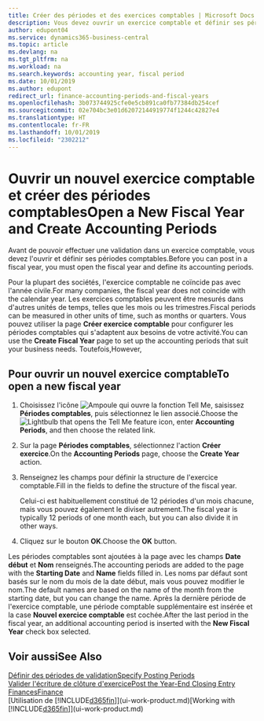 ```yaml
---
title: Créer des périodes et des exercices comptables | Microsoft Docs
description: Vous devez ouvrir un exercice comptable et définir ses périodes comptables avant de pouvoir y effectuer une validation.
author: edupont04
ms.service: dynamics365-business-central
ms.topic: article
ms.devlang: na
ms.tgt_pltfrm: na
ms.workload: na
ms.search.keywords: accounting year, fiscal period
ms.date: 10/01/2019
ms.author: edupont
redirect_url: finance-accounting-periods-and-fiscal-years
ms.openlocfilehash: 3b073744925cfe0e5cb891ca0fb77384db254cef
ms.sourcegitcommit: 02e704bc3e01d62072144919774f1244c42827e4
ms.translationtype: HT
ms.contentlocale: fr-FR
ms.lasthandoff: 10/01/2019
ms.locfileid: "2302212"
---
```

# <a name="open-a-new-fiscal-year-and-create-accounting-periods"></a><span data-ttu-id="3c095-103">Ouvrir un nouvel exercice comptable et créer des périodes comptables</span><span class="sxs-lookup"><span data-stu-id="3c095-103">Open a New Fiscal Year and Create Accounting Periods</span></span>
<span data-ttu-id="3c095-104">Avant de pouvoir effectuer une validation dans un exercice comptable, vous devez l'ouvrir et définir ses périodes comptables.</span><span class="sxs-lookup"><span data-stu-id="3c095-104">Before you can post in a fiscal year, you must open the fiscal year and define its accounting periods.</span></span>  

<span data-ttu-id="3c095-105">Pour la plupart des sociétés, l'exercice comptable ne coïncide pas avec l'année civile.</span><span class="sxs-lookup"><span data-stu-id="3c095-105">For many companies, the fiscal year does not coincide with the calendar year.</span></span> <span data-ttu-id="3c095-106">Les exercices comptables peuvent être mesurés dans d'autres unités de temps, telles que les mois ou les trimestres.</span><span class="sxs-lookup"><span data-stu-id="3c095-106">Fiscal periods can be measured in other units of time, such as months or quarters.</span></span> <span data-ttu-id="3c095-107">Vous pouvez utiliser la page **Créer exercice comptable** pour configurer les périodes comptables qui s'adaptent aux besoins de votre activité.</span><span class="sxs-lookup"><span data-stu-id="3c095-107">You can use the **Create Fiscal Year** page to set up the accounting periods that suit your business needs.</span></span> <span data-ttu-id="3c095-108">Toutefois,</span><span class="sxs-lookup"><span data-stu-id="3c095-108">However,</span></span>   

## <a name="to-open-a-new-fiscal-year"></a><span data-ttu-id="3c095-109">Pour ouvrir un nouvel exercice comptable</span><span class="sxs-lookup"><span data-stu-id="3c095-109">To open a new fiscal year</span></span>
1. <span data-ttu-id="3c095-110">Choisissez l'icône ![Ampoule qui ouvre la fonction Tell Me](media/ui-search/search_small.png "Dites-moi ce que vous voulez faire"), saisissez **Périodes comptables**, puis sélectionnez le lien associé.</span><span class="sxs-lookup"><span data-stu-id="3c095-110">Choose the ![Lightbulb that opens the Tell Me feature](media/ui-search/search_small.png "Tell me what you want to do") icon, enter **Accounting Periods**, and then choose the related link.</span></span>
2. <span data-ttu-id="3c095-111">Sur la page **Périodes comptables**, sélectionnez l'action **Créer exercice**.</span><span class="sxs-lookup"><span data-stu-id="3c095-111">On the **Accounting Periods** page, choose the **Create Year** action.</span></span>
3. <span data-ttu-id="3c095-112">Renseignez les champs pour définir la structure de l'exercice comptable.</span><span class="sxs-lookup"><span data-stu-id="3c095-112">Fill in the fields to define the structure of the fiscal year.</span></span>

    <span data-ttu-id="3c095-113">Celui-ci est habituellement constitué de 12 périodes d'un mois chacune, mais vous pouvez également le diviser autrement.</span><span class="sxs-lookup"><span data-stu-id="3c095-113">The fiscal year is typically 12 periods of one month each, but you can also divide it in other ways.</span></span>
4. <span data-ttu-id="3c095-114">Cliquez sur le bouton **OK**.</span><span class="sxs-lookup"><span data-stu-id="3c095-114">Choose the **OK** button.</span></span>

<span data-ttu-id="3c095-115">Les périodes comptables sont ajoutées à la page avec les champs **Date début** et **Nom** renseignés.</span><span class="sxs-lookup"><span data-stu-id="3c095-115">The accounting periods are added to the page with the **Starting Date** and **Name** fields filled in.</span></span> <span data-ttu-id="3c095-116">Les noms par défaut sont basés sur le nom du mois de la date début, mais vous pouvez modifier le nom.</span><span class="sxs-lookup"><span data-stu-id="3c095-116">The default names are based on the name of the month from the starting date, but you can change the name.</span></span> <span data-ttu-id="3c095-117">Après la dernière période de l'exercice comptable, une période comptable supplémentaire est insérée et la case **Nouvel exercice comptable** est cochée.</span><span class="sxs-lookup"><span data-stu-id="3c095-117">After the last period in the fiscal year, an additional accounting period is inserted with the **New Fiscal Year** check box selected.</span></span>  


## <a name="see-also"></a><span data-ttu-id="3c095-118">Voir aussi</span><span class="sxs-lookup"><span data-stu-id="3c095-118">See Also</span></span>
[<span data-ttu-id="3c095-119">Définir des périodes de validation</span><span class="sxs-lookup"><span data-stu-id="3c095-119">Specify Posting Periods</span></span>](finance-how-specify-posting-periods.md)  
[<span data-ttu-id="3c095-120">Valider l'écriture de clôture d'exercice</span><span class="sxs-lookup"><span data-stu-id="3c095-120">Post the Year-End Closing Entry</span></span>](year-how-post-year-end-close-entry.md)  
[<span data-ttu-id="3c095-121">Finances</span><span class="sxs-lookup"><span data-stu-id="3c095-121">Finance</span></span>](finance.md)  
<span data-ttu-id="3c095-122">[Utilisation de [!INCLUDE[d365fin](includes/d365fin_md.md)]](ui-work-product.md)</span><span class="sxs-lookup"><span data-stu-id="3c095-122">[Working with [!INCLUDE[d365fin](includes/d365fin_md.md)]](ui-work-product.md)</span></span>
